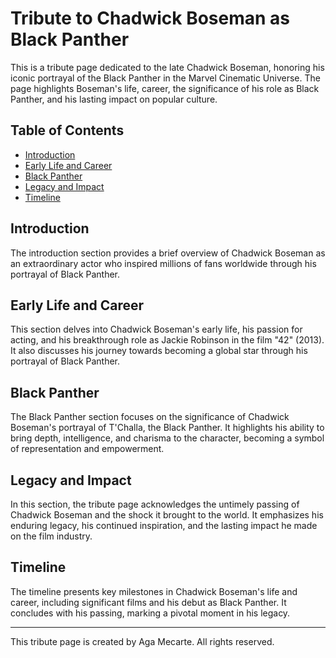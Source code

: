 # Tribute to Chadwick Boseman as Black Panther

This is a tribute page dedicated to the late Chadwick Boseman, honoring his iconic portrayal of the Black Panther in the Marvel Cinematic Universe. The page highlights Boseman's life, career, the significance of his role as Black Panther, and his lasting impact on popular culture.

## Table of Contents

- [Introduction](#introduction)
- [Early Life and Career](#early-life-and-career)
- [Black Panther](#black-panther)
- [Legacy and Impact](#legacy-and-impact)
- [Timeline](#timeline)

## Introduction

The introduction section provides a brief overview of Chadwick Boseman as an extraordinary actor who inspired millions of fans worldwide through his portrayal of Black Panther.

## Early Life and Career

This section delves into Chadwick Boseman's early life, his passion for acting, and his breakthrough role as Jackie Robinson in the film "42" (2013). It also discusses his journey towards becoming a global star through his portrayal of Black Panther.

## Black Panther

The Black Panther section focuses on the significance of Chadwick Boseman's portrayal of T'Challa, the Black Panther. It highlights his ability to bring depth, intelligence, and charisma to the character, becoming a symbol of representation and empowerment.

## Legacy and Impact

In this section, the tribute page acknowledges the untimely passing of Chadwick Boseman and the shock it brought to the world. It emphasizes his enduring legacy, his continued inspiration, and the lasting impact he made on the film industry.

## Timeline

The timeline presents key milestones in Chadwick Boseman's life and career, including significant films and his debut as Black Panther. It concludes with his passing, marking a pivotal moment in his legacy.

---

This tribute page is created by Aga Mecarte. All rights reserved.
